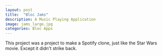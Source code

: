 ```yaml
---
layout: post
title:  "Bloc Jams"
description: A Music Playing Application
image: jams_large.jpg
categories: Bloc Apps
---
```


This project was a project to make a Spotify clone, just like the Star Wars movie. Except it didn't strike back. 